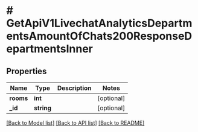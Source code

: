 # # GetApiV1LivechatAnalyticsDepartmentsAmountOfChats200ResponseDepartmentsInner

## Properties

Name | Type | Description | Notes
------------ | ------------- | ------------- | -------------
**rooms** | **int** |  | [optional]
**_id** | **string** |  | [optional]

[[Back to Model list]](../../README.md#models) [[Back to API list]](../../README.md#endpoints) [[Back to README]](../../README.md)
